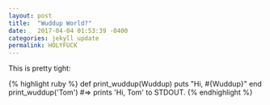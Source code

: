 ```yaml
---
layout: post
title:  "Wuddup World?"
date:   2017-04-04 01:53:39 -0400
categories: jekyll update
permalink: HOLYFUCK
---
```

This is pretty tight:
<!--more-->

{% highlight ruby %}
def print_wuddup(Wuddup)
  puts "Hi, #{Wuddup}"
end
print_wuddup('Tom')
#=> prints 'Hi, Tom' to STDOUT.
{% endhighlight %}


[jekyll-docs]: https://jekyllrb.com/docs/home
[jekyll-gh]:   https://github.com/jekyll/jekyll
[jekyll-talk]: https://talk.jekyllrb.com/

